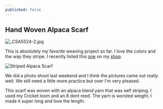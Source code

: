 ```yaml
---
published: false
---
```

## Hand Woven Alpaca Scarf

![_CSA5524-2.jpg]({{site.baseurl}}/_posts/articles/_CSA5524-2.jpg)

This is absolutely my favorite weaving project so far. I love the colors and the way they stripe. I recently listed this [one](https://www.etsy.com/listing/292941233/striped-hand-woven-alpaca-scarf?ref=shop_home_active_1 "Striped Alpaca Scarf") on my [shop](https://www.etsy.com/shop/WindyEwe?ref=l2-shopheader-name "shop link").

![Striped Alpaca Scarf]({{site.baseurl}}/_posts/articles/_CSA5569.jpg)

We did a photo shoot last weekend and I think the pictures came out really well. We still need a little more practice but over I'm very pleased.

This scarf was woven with an alpaca blend yarn that was self striping. I used my Cricket loom and an 8 dent reed. The yarn is worsted weight. I made it super long and love the length.
